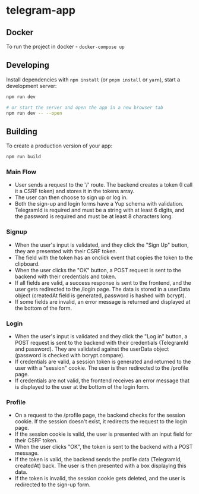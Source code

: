 # telegram-app

## Docker

To run the project in docker - `docker-compose up`

## Developing

Install dependencies with `npm install` (or `pnpm install` or `yarn`), start a development server:

```bash
npm run dev

# or start the server and open the app in a new browser tab
npm run dev -- --open
```

## Building

To create a production version of your app:

```bash
npm run build
```

### Main Flow

- User sends a request to the '/' route. The backend creates a token (I call it a CSRF token) and stores it in the tokens array.
- The user can then choose to sign up or log in.
- Both the sign-up and login forms have a Yup schema with validation. TelegramId is required and must be a string with at least 6 digits, and the password is required and must be at least 8 characters long.

### Signup

- When the user's input is validated, and they click the "Sign Up" button, they are presented with their CSRF token.
- The field with the token has an onclick event that copies the token to the clipboard.
- When the user clicks the "OK" button, a POST request is sent to the backend with their credentials and token.
- If all fields are valid, a success response is sent to the frontend, and the user gets redirected to the /login page. The data is stored in a userData object (createdAt field is generated, password is hashed with bcrypt).
- If some fields are invalid, an error message is returned and displayed at the bottom of the form.

### Login

- When the user's input is validated and they click the "Log in" button, a POST request is sent to the backend with their credentials (TelegramId and password). They are validated against the userData object (password is checked with bcrypt.compare).
- If credentials are valid, a session token is generated and returned to the user with a "session" cookie. The user is then redirected to the /profile page.
- If credentials are not valid, the frontend receives an error message that is displayed to the user at the bottom of the login form.

### Profile

- On a request to the /profile page, the backend checks for the session cookie. If the session doesn't exist, it redirects the request to the login page.
- If the session cookie is valid, the user is presented with an input field for their CSRF token.
- When the user clicks "OK", the token is sent to the backend with a POST message.
- If the token is valid, the backend sends the profile data (TelegramId, createdAt) back. The user is then presented with a box displaying this data.
- If the token is invalid, the session cookie gets deleted, and the user is redirected to the sign-up form.